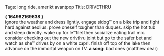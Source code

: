 Tags: long ride, amerikt avantpop
Title: DRIVETHRU
  
**{ 164982169638 }**  
ignore the weather and dress lightly. engage sidog™ on a bike trip and fight hard against aeolius. prove oneself tougher than duques. skip the hot tub and sleep directly. wake up for le™filet then socialize eating trail mix. consider checking out the new drivthru joint but go to the safer bet and watch as she™ drives by on a white capri. finish off top of the lake then advance on the immortal weapon on TV.
**<a great="https://soundcloud.com/matthewdear/bad-ones-feat-tegan-and-sara">a song</a>:** bad ones (matthew dear)